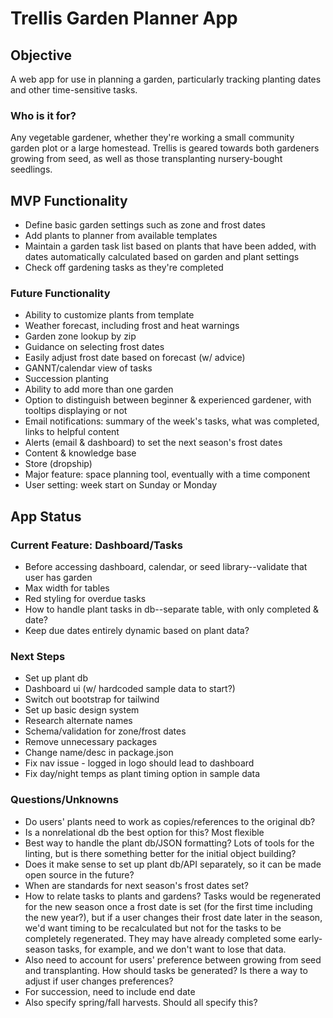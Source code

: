 # Trellis Garden Planner App

## Objective

A web app for use in planning a garden, particularly tracking planting dates and other time-sensitive tasks.

### Who is it for?

Any vegetable gardener, whether they're working a small community garden plot or a large homestead. Trellis is geared towards both gardeners growing from seed, as well as those transplanting nursery-bought seedlings.

## MVP Functionality

- Define basic garden settings such as zone and frost dates
- Add plants to planner from available templates
- Maintain a garden task list based on plants that have been added, with dates automatically calculated based on garden and plant settings
- Check off gardening tasks as they're completed

### Future Functionality

- Ability to customize plants from template
- Weather forecast, including frost and heat warnings
- Garden zone lookup by zip
- Guidance on selecting frost dates
- Easily adjust frost date based on forecast (w/ advice)
- GANNT/calendar view of tasks
- Succession planting
- Ability to add more than one garden
- Option to distinguish between beginner & experienced gardener, with tooltips displaying or not
- Email notifications: summary of the week's tasks, what was completed, links to helpful content
- Alerts (email & dashboard) to set the next season's frost dates
- Content & knowledge base
- Store (dropship)
- Major feature: space planning tool, eventually with a time component
- User setting: week start on Sunday or Monday

## App Status

### Current Feature: Dashboard/Tasks

- Before accessing dashboard, calendar, or seed library--validate that user has garden
- Max width for tables
- Red styling for overdue tasks
- How to handle plant tasks in db--separate table, with only completed & date?
- Keep due dates entirely dynamic based on plant data?

### Next Steps

- Set up plant db
- Dashboard ui (w/ hardcoded sample data to start?)
- Switch out bootstrap for tailwind
- Set up basic design system
- Research alternate names
- Schema/validation for zone/frost dates
- Remove unnecessary packages
- Change name/desc in package.json
- Fix nav issue - logged in logo should lead to dashboard
- Fix day/night temps as plant timing option in sample data

### Questions/Unknowns

- Do users' plants need to work as copies/references to the original db?
- Is a nonrelational db the best option for this? Most flexible
- Best way to handle the plant db/JSON formatting? Lots of tools for the linting, but is there something better for the initial object building?
- Does it make sense to set up plant db/API separately, so it can be made open source in the future?
- When are standards for next season's frost dates set?
- How to relate tasks to plants and gardens? Tasks would be regenerated for the new season once a frost date is set (for the first time including the new year?), but if a user changes their frost date later in the season, we'd want timing to be recalculated but not for the tasks to be completely regenerated. They may have already completed some early-season tasks, for example, and we don't want to lose that data.
- Also need to account for users' preference between growing from seed and transplanting. How should tasks be generated? Is there a way to adjust if user changes preferences?
- For succession, need to include end date
- Also specify spring/fall harvests. Should all specify this?
